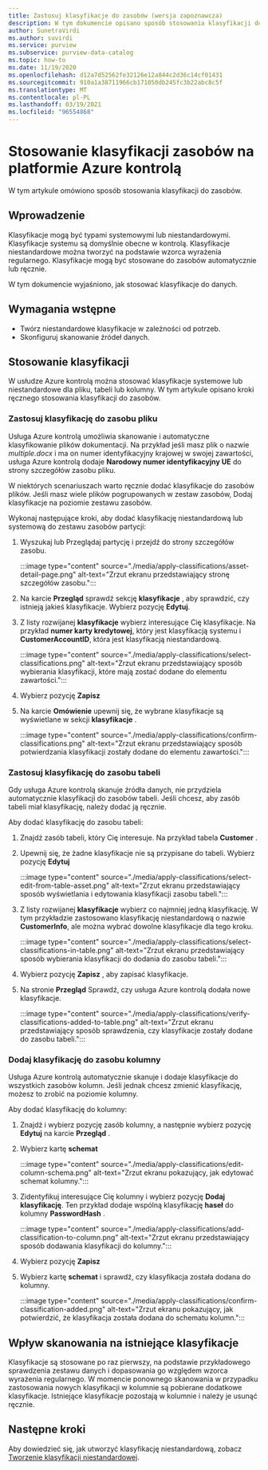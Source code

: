 ```yaml
---
title: Zastosuj klasyfikacje do zasobów (wersja zapoznawcza)
description: W tym dokumencie opisano sposób stosowania klasyfikacji do zasobów.
author: SunetraVirdi
ms.author: suvirdi
ms.service: purview
ms.subservice: purview-data-catalog
ms.topic: how-to
ms.date: 11/19/2020
ms.openlocfilehash: d12a7d52562fe32126e12a844c2d36c14cf01431
ms.sourcegitcommit: 910a1a38711966cb171050db245fc3b22abc8c5f
ms.translationtype: MT
ms.contentlocale: pl-PL
ms.lasthandoff: 03/19/2021
ms.locfileid: "96554868"
---
```

# <a name="apply-classifications-on-assets-in-azure-purview"></a>Stosowanie klasyfikacji zasobów na platformie Azure kontrolą

W tym artykule omówiono sposób stosowania klasyfikacji do zasobów.

## <a name="introduction"></a>Wprowadzenie

Klasyfikacje mogą być typami systemowymi lub niestandardowymi. Klasyfikacje systemu są domyślnie obecne w kontrolą. Klasyfikacje niestandardowe można tworzyć na podstawie wzorca wyrażenia regularnego. Klasyfikacje mogą być stosowane do zasobów automatycznie lub ręcznie.

W tym dokumencie wyjaśniono, jak stosować klasyfikacje do danych.

## <a name="prerequisites"></a>Wymagania wstępne

- Twórz niestandardowe klasyfikacje w zależności od potrzeb.
- Skonfiguruj skanowanie źródeł danych.

## <a name="apply-classifications"></a>Stosowanie klasyfikacji
W usłudze Azure kontrolą można stosować klasyfikacje systemowe lub niestandardowe dla pliku, tabeli lub kolumny. W tym artykule opisano kroki ręcznego stosowania klasyfikacji do zasobów.

### <a name="apply-classification-to-a-file-asset"></a>Zastosuj klasyfikację do zasobu pliku
Usługa Azure kontrolą umożliwia skanowanie i automatyczne klasyfikowanie plików dokumentacji. Na przykład jeśli masz plik o nazwie *multiple.docx* i ma on numer identyfikacyjny krajowej w swojej zawartości, usługa Azure kontrolą dodaje **Narodowy numer identyfikacyjny UE** do strony szczegółów zasobu pliku.

W niektórych scenariuszach warto ręcznie dodać klasyfikacje do zasobów plików. Jeśli masz wiele plików pogrupowanych w zestaw zasobów, Dodaj klasyfikacje na poziomie zestawu zasobów.

Wykonaj następujące kroki, aby dodać klasyfikację niestandardową lub systemową do zestawu zasobów partycji:

1. Wyszukaj lub Przeglądaj partycję i przejdź do strony szczegółów zasobu.

    :::image type="content" source="./media/apply-classifications/asset-detail-page.png" alt-text="Zrzut ekranu przedstawiający stronę szczegółów zasobu.":::

1. Na karcie **Przegląd** sprawdź sekcję **klasyfikacje** , aby sprawdzić, czy istnieją jakieś klasyfikacje. Wybierz pozycję **Edytuj**.

1. Z listy rozwijanej **klasyfikacje** wybierz interesujące Cię klasyfikacje. Na przykład **numer karty kredytowej**, który jest klasyfikacją systemu i **CustomerAccountID**, która jest klasyfikacją niestandardową.

    :::image type="content" source="./media/apply-classifications/select-classifications.png" alt-text="Zrzut ekranu przedstawiający sposób wybierania klasyfikacji, które mają zostać dodane do elementu zawartości.":::

1. Wybierz pozycję **Zapisz**

1. Na karcie **Omówienie** upewnij się, że wybrane klasyfikacje są wyświetlane w sekcji **klasyfikacje** .

    :::image type="content" source="./media/apply-classifications/confirm-classifications.png" alt-text="Zrzut ekranu przedstawiający sposób potwierdzania klasyfikacji zostały dodane do elementu zawartości.":::

### <a name="apply-classification-to-a-table-asset"></a>Zastosuj klasyfikację do zasobu tabeli

Gdy usługa Azure kontrolą skanuje źródła danych, nie przydziela automatycznie klasyfikacji do zasobów tabeli. Jeśli chcesz, aby zasób tabeli miał klasyfikację, należy dodać ją ręcznie.

Aby dodać klasyfikację do zasobu tabeli:

1. Znajdź zasób tabeli, który Cię interesuje. Na przykład tabela **Customer** .

1. Upewnij się, że żadne klasyfikacje nie są przypisane do tabeli. Wybierz pozycję **Edytuj**

    :::image type="content" source="./media/apply-classifications/select-edit-from-table-asset.png" alt-text="Zrzut ekranu przedstawiający sposób wyświetlania i edytowania klasyfikacji zasobu tabeli.":::

1. Z listy rozwijanej **klasyfikacje** wybierz co najmniej jedną klasyfikację. W tym przykładzie zastosowano klasyfikację niestandardową o nazwie **CustomerInfo**, ale można wybrać dowolne klasyfikacje dla tego kroku.

    :::image type="content" source="./media/apply-classifications/select-classifications-in-table.png" alt-text="Zrzut ekranu przedstawiający sposób wybierania klasyfikacji do dodania do zasobu tabeli.":::

1. Wybierz pozycję **Zapisz** , aby zapisać klasyfikacje.

1. Na stronie **Przegląd** Sprawdź, czy usługa Azure kontrolą dodała nowe klasyfikacje.

    :::image type="content" source="./media/apply-classifications/verify-classifications-added-to-table.png" alt-text="Zrzut ekranu przedstawiający sposób sprawdzenia, czy klasyfikacje zostały dodane do zasobu tabeli.":::

### <a name="add-classification-to-a-column-asset"></a>Dodaj klasyfikację do zasobu kolumny

Usługa Azure kontrolą automatycznie skanuje i dodaje klasyfikacje do wszystkich zasobów kolumn. Jeśli jednak chcesz zmienić klasyfikację, możesz to zrobić na poziomie kolumny.

Aby dodać klasyfikację do kolumny:

1. Znajdź i wybierz pozycję zasób kolumny, a następnie wybierz pozycję **Edytuj** na karcie **Przegląd** .

1. Wybierz kartę **schemat**

    :::image type="content" source="./media/apply-classifications/edit-column-schema.png" alt-text="Zrzut ekranu pokazujący, jak edytować schemat kolumny.":::

1. Zidentyfikuj interesujące Cię kolumny i wybierz pozycję **Dodaj klasyfikację**. Ten przykład dodaje wspólną klasyfikację **haseł** do kolumny **PasswordHash** .

    :::image type="content" source="./media/apply-classifications/add-classification-to-column.png" alt-text="Zrzut ekranu przedstawiający sposób dodawania klasyfikacji do kolumny.":::

1. Wybierz pozycję **Zapisz**

1. Wybierz kartę **schemat** i sprawdź, czy klasyfikacja została dodana do kolumny.

    :::image type="content" source="./media/apply-classifications/confirm-classification-added.png" alt-text="Zrzut ekranu pokazujący, jak potwierdzić, że klasyfikacja została dodana do schematu kolumn.":::

## <a name="impact-of-rescanning-on-existing-classifications"></a>Wpływ skanowania na istniejące klasyfikacje

Klasyfikacje są stosowane po raz pierwszy, na podstawie przykładowego sprawdzenia zestawu danych i dopasowania go względem wzorca wyrażenia regularnego. W momencie ponownego skanowania w przypadku zastosowania nowych klasyfikacji w kolumnie są pobierane dodatkowe klasyfikacje. Istniejące klasyfikacje pozostają w kolumnie i należy je usunąć ręcznie.

## <a name="next-steps"></a>Następne kroki
Aby dowiedzieć się, jak utworzyć klasyfikację niestandardową, zobacz [Tworzenie klasyfikacji niestandardowej](create-a-custom-classification-and-classification-rule.md).